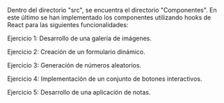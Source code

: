 Dentro del directorio "src", se encuentra el directorio "Componentes". En este último se han implementado los componentes utilizando hooks de React para las siguientes funcionalidades:

Ejercicio 1: Desarrollo de una galería de imágenes.

Ejercicio 2: Creación de un formulario dinámico.

Ejercicio 3: Generación de números aleatorios.

Ejercicio 4: Implementación de un conjunto de botones interactivos.

Ejercicio 5: Desarrollo de una aplicación de notas.
